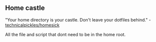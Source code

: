 ## Home castle

"Your home directory is your castle. Don't leave your dotfiles behind." -[technicalpickles/homesick](https://github.com/technicalpickles/homesick)

All the file and script that dont need to be in the home root.
